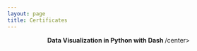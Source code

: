 ```yaml
---
layout: page
title: Certificates
---
```


<center> <b> Data Visualization in Python with Dash </b> /center>

<object data="https://CormacKinsella.github.io/assets/img/Certificate_Dash.pdf" width="1000" height="1000" type='application/pdf'></object>
